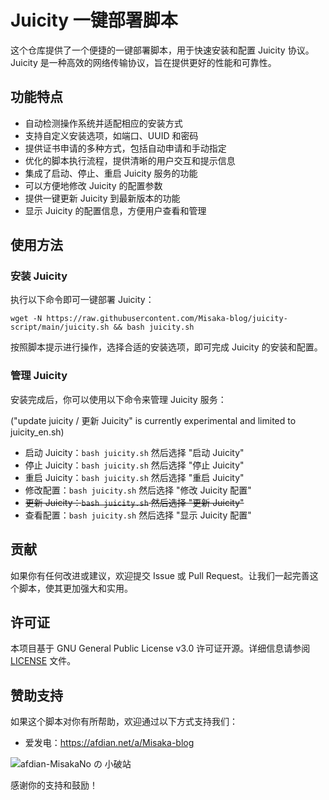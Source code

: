 # Juicity 一键部署脚本

这个仓库提供了一个便捷的一键部署脚本，用于快速安装和配置 Juicity 协议。Juicity 是一种高效的网络传输协议，旨在提供更好的性能和可靠性。

## 功能特点

- 自动检测操作系统并适配相应的安装方式
- 支持自定义安装选项，如端口、UUID 和密码
- 提供证书申请的多种方式，包括自动申请和手动指定
- 优化的脚本执行流程，提供清晰的用户交互和提示信息
- 集成了启动、停止、重启 Juicity 服务的功能
- 可以方便地修改 Juicity 的配置参数
- 提供一键更新 Juicity 到最新版本的功能
- 显示 Juicity 的配置信息，方便用户查看和管理

## 使用方法

### 安装 Juicity

执行以下命令即可一键部署 Juicity：

```shell
wget -N https://raw.githubusercontent.com/Misaka-blog/juicity-script/main/juicity.sh && bash juicity.sh
```

按照脚本提示进行操作，选择合适的安装选项，即可完成 Juicity 的安装和配置。

### 管理 Juicity

安装完成后，你可以使用以下命令来管理 Juicity 服务：

("update juicity / 更新 Juicity" is currently experimental and limited to juicity_en.sh)

- 启动 Juicity：`bash juicity.sh` 然后选择 "启动 Juicity"
- 停止 Juicity：`bash juicity.sh` 然后选择 "停止 Juicity"
- 重启 Juicity：`bash juicity.sh` 然后选择 "重启 Juicity"
- 修改配置：`bash juicity.sh` 然后选择 "修改 Juicity 配置"
- <del>更新 Juicity：`bash juicity.sh` 然后选择 "更新 Juicity" 
- 查看配置：`bash juicity.sh` 然后选择 "显示 Juicity 配置"

## 贡献

如果你有任何改进或建议，欢迎提交 Issue 或 Pull Request。让我们一起完善这个脚本，使其更加强大和实用。

## 许可证

本项目基于 GNU General Public License v3.0 许可证开源。详细信息请参阅 [LICENSE](LICENSE) 文件。

## 赞助支持

如果这个脚本对你有所帮助，欢迎通过以下方式支持我们：

- 爱发电：https://afdian.net/a/Misaka-blog

![afdian-MisakaNo の 小破站](https://user-images.githubusercontent.com/122191366/211533469-351009fb-9ae8-4601-992a-abbf54665b68.jpg)

感谢你的支持和鼓励！
